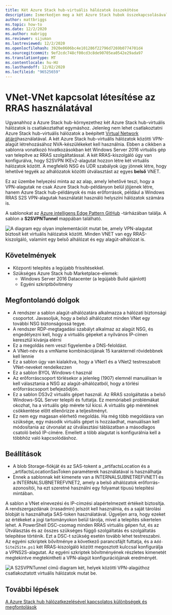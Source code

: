```yaml
---
title: Két Azure Stack hub-virtuális hálózatok összekötése
description: Ismerkedjen meg a két Azure Stack hubok összekapcsolásával.
author: mattbriggs
ms.topic: how-to
ms.date: 12/2/2020
ms.author: mabrigg
ms.reviewer: sijuman
ms.lastreviewed: 12/2/2020
ms.openlocfilehash: 3920e0606bc4e101286f22796d7269b0774701d4
ms.sourcegitcommit: 9ef2cdc748cf00cd3c8de90705ea0542e29ada97
ms.translationtype: MT
ms.contentlocale: hu-HU
ms.lasthandoff: 12/02/2020
ms.locfileid: "96525659"
---
```

# <a name="vnet-to-vnet-connectivity-with-rras"></a>VNet-VNet kapcsolat létesítése az RRAS használatával

Ugyanahhoz a Azure Stack hub-környezethez két Azure Stack hub-virtuális hálózatok is csatlakoztathat egymáshoz. Jelenleg nem lehet csatlakoztatni Azure Stack hub-virtuális hálózatok a beépített [Virtual Network átjáró](./azure-stack-network-differences.md)használatával. A két Azure Stack hub-virtuális hálózatok közötti VPN-alagút létrehozásához NVA-készülékeket kell használnia. Ebben a cikkben a sablonra vonatkozó hivatkozásokban két Windows Server 2016 virtuális gép van telepítve az RRAS szolgáltatással. A két RRAS-kiszolgáló úgy van konfigurálva, hogy S2SVPN IKEv2-alagutat hozzon létre két virtuális hálózatok között. A megfelelő NSG és UDR szabályok úgy jönnek létre, hogy lehetővé tegyék az alhálózatok közötti útválasztást az egyes **belső** VNET. 

Ez az üzembe helyezési minta az az alap, amely lehetővé teszi, hogy a VPN-alagutak ne csak Azure Stack hub-példányon belül jöjjenek létre, hanem Azure Stack hub-példányok és más erőforrások, például a Windows RRAS S2S VPN-alagutak használatát használó helyszíni hálózatok számára is. 

A sablonokat az [Azure intelligens Edge Pattern GitHub](https://github.com/Azure-Samples/azure-intelligent-edge-patterns
) -tárházában találja. A sablon a **S2SVPNTunnel** mappában található.

![A diagram egy olyan implementációt mutat be, amely VPN-alagutat biztosít két virtuális hálózatok között. Minden VNET van egy RRAS-kiszolgáló, valamint egy belső alhálózat és egy alagút-alhálózat is.](./media/azure-stack-network-howto-vnet-peering/overview.svg)

## <a name="requirements"></a>Követelmények

- Központi telepítés a legújabb frissítésekkel. 
- Szükséges Azure Stack hub Marketplace-elemek:
    -  Windows Server 2016 Datacenter (a legújabb Build ajánlott)
    -  Egyéni szkriptbővítmény

## <a name="things-to-consider"></a>Megfontolandó dolgok

- A rendszer a sablon alagút-alhálózatára alkalmazza a hálózati biztonsági csoportot. Javasoljuk, hogy a belső alhálózatot minden VNet egy további NSG biztonságossá tegye.
- A rendszer RDP-megtagadási szabályt alkalmaz az alagút NSG, és engedélyezni kell, hogy a virtuális gépeket a nyilvános IP-címen keresztül kívánja elérni
- Ez a megoldás nem veszi figyelembe a DNS-feloldást.
- A VNet-név és a vmName kombinációjának 15 karakternél rövidebbnek kell lennie
- Ez a sablon úgy van kialakítva, hogy a VNet1 és a VNet2 testreszabott VNet-neveket rendelkezzen
- Ez a sablon BYOL Windows-t használ
- Az erőforráscsoport törlésekor a jelenleg (1907) elemnél manuálisan le kell választania a NSG az alagút-alhálózatból, hogy a törlési erőforráscsoport befejeződjön.
- Ez a sablon DS3v2 virtuális gépet használ. Az RRAS szolgáltatás a belső Windows-SQL Server telepíti és futtatja. Ez memóriabeli problémákat okozhat, ha a virtuális gép mérete túl kicsi. A virtuális gép méretének csökkentése előtt ellenőrizze a teljesítményt.
- Ez nem egy magasan elérhető megoldás. Ha még több megoldásra van szüksége, egy második virtuális gépet is hozzáadhat, manuálisan kell módosítania az útvonalat az útválasztási táblázatban a másodlagos csatoló belső IP-címére. Emellett a több alagutat is konfigurálnia kell a többhöz való kapcsolódáshoz.

## <a name="options"></a>Beállítások

- A blob Storage-fiókját és az SAS-tokent a _artifactsLocation és a _artifactsLocationSasToken paraméterek használatával is használhatja
- Ennek a sablonnak két kimenete van a INTERNALSUBNETREFVNET1 és a INTERNALSUBNETREFVNET2, amely a belső alhálózatok erőforrás-azonosítói, ha ezt szeretné használni egy folyamat típusú telepítési mintában.

A sablon a VNet elnevezési és IP-címzési alapértelmezett értékeit biztosítja. A rendszergazdának (rrasadmin) jelszót kell használnia, és a saját tárolási blobját is használhatja SAS-token használatával. Ügyeljen arra, hogy ezeket az értékeket a jogi tartományokon belül tárolja, mivel a telepítés sikertelen lehet. A PowerShell DSC-csomag minden RRAS virtuális gépen fut, és az Útválasztás és az összes szükséges függő szolgáltatás és szolgáltatás telepítése történik. Ezt a DSC-t szükség esetén tovább lehet testreszabni. Az egyéni szkriptek bővítménye a következő parancsfájlt futtatja, és a `Add-Site2Site.ps1` két RRAS-kiszolgáló között megosztott kulccsal konfigurálja a VPNS2S-alagutat. Az egyéni szkriptek bővítményének részletes kimenetét megtekintve megtekintheti a VPN-alagút konfigurációjának eredményét.

![A S2SVPNTunnel című diagram két, helyek közötti VPN-alagúthoz csatlakoztatott virtuális hálózatok mutat be.](./media/azure-stack-network-howto-vnet-peering/s2svpntunnels2.svg)

## <a name="next-steps"></a>További lépések

[A Azure Stack hub hálózatkezelésével kapcsolatos különbségek és megfontolások](azure-stack-network-differences.md)  

